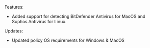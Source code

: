 Features:
- Added support for detecting BitDefender Antivirus for MacOS
and Sophos Antivirus for Linux.

Updates:
- Updated policy OS requirements for Windows & MacOS
